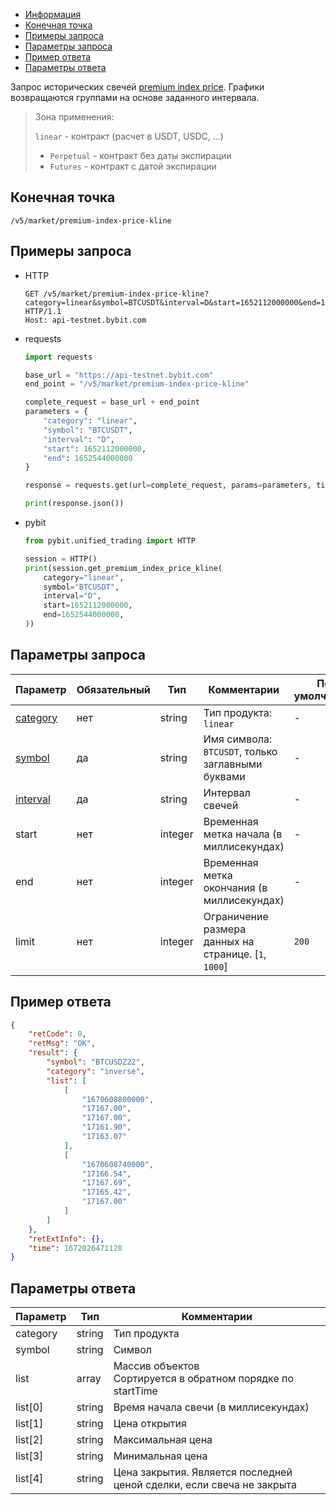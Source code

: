 - [Информация](#информация)
- [Конечная точка](#конечная-точка)
- [Примеры запроса](#примеры-запроса)
- [Параметры запроса](#параметры-запроса)
- [Пример ответа](#пример-ответа)
- [Параметры ответа](#параметры-ответа)

<a id="информация"></a>

Запрос исторических свечей
[premium index price](https://www.bybit.com/data/basic/linear/index-price/premium-index?symbol=BTCUSDT). Графики
возвращаются группами на основе заданного интервала.

>Зона применения:  
>
>`linear` - контракт (расчет в USDT, USDC, ...)
>
> - `Perpetual` - контракт без даты экспирации
> - `Futures` - контракт с датой экспирации

## Конечная точка

`/v5/market/premium-index-price-kline`

<a id="примеры-запроса"></a>

## Примеры запроса

- HTTP

  ```http
  GET /v5/market/premium-index-price-kline?category=linear&symbol=BTCUSDT&interval=D&start=1652112000000&end=1652544000000 HTTP/1.1
  Host: api-testnet.bybit.com
  ```

- requests

  ```python
  import requests

  base_url = "https://api-testnet.bybit.com"
  end_point = "/v5/market/premium-index-price-kline"

  complete_request = base_url + end_point
  parameters = {
      "category": "linear",
      "symbol": "BTCUSDT",
      "interval": "D",
      "start": 1652112000000,
      "end": 1652544000000
  }
  
  response = requests.get(url=complete_request, params=parameters, timeout=10)

  print(response.json())
  ```

- pybit

  ```python
  from pybit.unified_trading import HTTP

  session = HTTP()
  print(session.get_premium_index_price_kline(
      category="linear",
      symbol="BTCUSDT",
      interval="D",
      start=1652112000000,
      end=1652544000000,
  ))
  ```

<a id="параметры-запроса"></a>

## Параметры запроса

|Параметр  	         	         	         	         	            |Обязательный	 |Тип   	|Комментарии                                           |По умолчанию   |
|-----------------------------------------------------------------------|----------------|----------|------------------------------------------------------|---------------|
|[category](<../19.Определения значений в запросах и ответах.md#category>)	|нет             |string    |Тип продукта: `linear`                                |-              |
|[symbol](<../19.Определения значений в запросах и ответах.md#symbol>)	    |да              |string    |Имя символа: `BTCUSDT`, только заглавными буквами     |-              |
|[interval](<../19.Определения значений в запросах и ответах.md#interval>)    |да              |string    |Интервал свечей                                       |-              |
|start	         	         	         	         	                |нет      	     |integer   |Временная метка начала (в миллисекундах)                           |-              |
|end            	         	         	         	                |нет          	 |integer   |Временная метка окончания (в миллисекундах)                        |-              |
|limit	          	         	         	         	                |нет         	 |integer   |Ограничение размера данных на странице. [`1`, `1000`]         |`200`            |

<a id="пример-ответа"></a>

## Пример ответа

```json
{
    "retCode": 0,
    "retMsg": "OK",
    "result": {
        "symbol": "BTCUSDZ22",
        "category": "inverse",
        "list": [
            [
                "1670608800000",
                "17167.00",
                "17167.00",
                "17161.90",
                "17163.07"
            ],
            [
                "1670608740000",
                "17166.54",
                "17167.69",
                "17165.42",
                "17167.00"
            ]
        ]
    },
    "retExtInfo": {},
    "time": 1672026471128
}
```

<a id="параметры-ответа"></a>

## Параметры ответа

|Параметр  |Тип       |Комментарии                                                                                    |
|----------|----------|-----------------------------------------------------------------------------------------------|
|category  |string    |Тип продукта                                                                                   |
|symbol    |string    |Символ                                                                                         |
|list      |array     |Массив объектов<br>Сортируется в обратном порядке по startTime             |
|list[0]   |string    |Время начала свечи (в миллисекундах)                                                                        |
|list[1]   |string    |Цена открытия                                                                                  |
|list[2]   |string    |Максимальная цена                                                                              |
|list[3]   |string    |Минимальная цена                                                                               |
|list[4]   |string    |Цена закрытия. Является последней ценой сделки, если свеча не закрыта                          |
